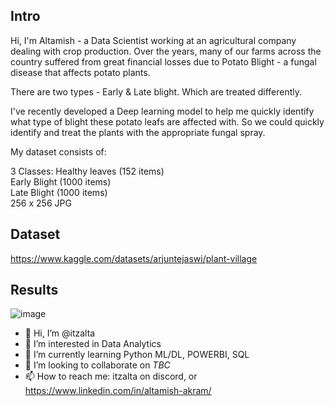 ## Intro
Hi, I'm Altamish - a Data Scientist working at an agricultural company dealing with crop production. 
Over the years, many of our farms across the country suffered from great financial losses due to Potato Blight - a fungal disease that affects potato plants.

There are two types - Early & Late blight. Which are treated differently.

I've recently developed a Deep learning model to help me quickly identify what type of blight these potato leafs are affected with. 
So we could quickly identify and treat the plants with the appropriate fungal spray. 


My dataset consists of:

3 Classes:
Healthy leaves (152 items)  
Early Blight (1000 items)  
Late Blight (1000 items)   
256 x 256 JPG

## Dataset
https://www.kaggle.com/datasets/arjuntejaswi/plant-village



## Results
![image](https://github.com/itzalta/itzalta/assets/144862942/de8e1439-2750-41fa-9a0c-e4bff654bcca)





- 👋 Hi, I’m @itzalta
- 👀 I’m interested in Data Analytics 
- 🌱 I’m currently learning Python ML/DL, POWERBI, SQL
- 💞️ I’m looking to collaborate on *TBC*
- 📫 How to reach me: itzalta on discord, or https://www.linkedin.com/in/altamish-akram/

<!---
itzalta/itzalta is a ✨ special ✨ repository because its `README.md` (this file) appears on your GitHub profile.
You can click the Preview link to take a look at your changes.
--->
